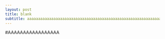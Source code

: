 ```yaml
---
layout: post
title: blank
subtitle: aaaaaaaaaaaaaaaaaaaaaaaaaaaaaaaaaaaaaaaaaaaaaaaaaaaaaaaaaaaaaaaaaaaaaaaaaaaaaaaaaaaaaaaa
---
```


#AAAAAAAAAAAAAAAAA